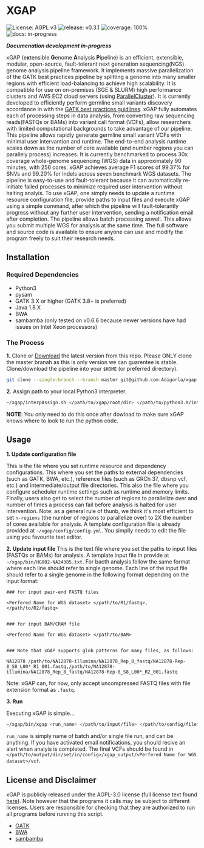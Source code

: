 # XGAP

![License: AGPL v3](https://img.shields.io/badge/License-AGPL%20v3-blue.svg)
![release: v0.3.1](https://img.shields.io/badge/release-v0.3.1-green)
![coverage: 100%](https://img.shields.io/badge/coverage-100%25-brightgreen)
![docs: in-progress](https://img.shields.io/badge/docs-in--progress-yellow)

_**Documenation development in-progress**_

xGAP (e**x**tensible **G**enome **A**nalysis **P**ipeline) is an efficient, extensible, modular, open-source, fault-tolerant next generation sequencing(NGS) genome analysis pipeline framework. It implements massive parallelization of the GATK best practices pipeline  by splitting a genome into many smaller regions with efficient load-balancing to achieve high scalability. It is compatible for use on on-premises (SGE & SLURM) high performance clusters and AWS EC2 cloud servers (using [ParallelCluster](https://github.com/aws/aws-parallelcluster)). It is currently developed to efficiently perform germline small variants discovery accordance in with the [GATK best practices guidlines](https://gatk.broadinstitute.org/hc/en-us/articles/360035535932-Germline-short-variant-discovery-SNPs-Indels-). xGAP fully automates each of processing steps in data analysis, from converting raw sequencing reads(FASTQs or BAMs) into variant call format (VCFs), allow researchers with limited computational backgrounds to take advantage of our pipeline. This pipeline allows rapidly generate germline small variant VCFs with minimal user intervantion and runtime. The end-to-end analysis runtime scales down as the number of core available (and number regions you can parallely process) increases. It is currently benchmarked to process 30x coverage whole-genome sequencing (WGS) data in approximately 90 minutes, with 256 cores. xGAP achieves average F1 scores of 99.37% for SNVs and 99.20% for indels across seven benchmark WGS datasets. The pipeline is easy-to-use and fault-tolerant because it can automatically re-initiate failed processes to minimize required user intervention without halting analyis. To use xGAP, one simply needs to update a runtime resource configuration file, provide paths to input files and execute xGAP using a simple command, after which the pipeline will fault-tolerantly progress without any further user intervention, sending a notification email after completion. The pipeline allows batch processing aswell. This allows you submit multiple WGS for analysis at the same time. The full software and source code is available to ensure anyone can use and modify the program freely to suit their research needs. 


## Installation

### Required Dependencies

* Python3
* pysam
* GATK 3.X or higher (GATK 3.8+ is preferred)
* Java 1.8.X
* BWA
* sambamba (only tested on v0.6.6 because newer versions have had issues on Intel Xeon processors)

### The Process

**1.** Clone or [Download](https://github.com/Adigorla/xgap/archive/master.zip) the latest version from this repo. Please ONLY clone the master branah as this is only version we can guarentee is stable. Clone/download the pipeline into your `$HOME` (or preferred directory).

```bash
git clone --single-branch --branch master git@github.com:Adigorla/xgap.git
```
**2.** Assign path to your local Python3 interpreter. 

```bash
~/xgap/interpAssign.sh </path/to/xgap/root/dir> </path/to/python3.X/interpreter>
```

**NOTE**: You only need to do this once after dowload to make sure xGAP knows where to look to run the python code. 


## Usage

**1. Update configuration file**

This is the file where you set runtime resource and dependency configurations. This where you set the paths to external dependencies (such as GATK, BWA, etc.),  reference files (such as GRCh 37, dbsnp vcf, etc.) and intermediate/output file directories. This also the file where you configure scheduler runtime settings such as runtime and memory limits. Finally, users also get to select the number of regions to parallelize over and number of times a process can fail before analysis is halted for user intervention. Note: as a general rule of thunb, we think it's most efficient to set `n-regions` (the number of regions to parallelize over) to 2X the number of cores available for analysis. A template configuration file is already provided at `~/xgap/config/config.yml`. You simplly needs to edit the file using you favourite text editor.

**2. Update input file**
This is the text file where you set the paths to input files (FASTQs or BAMs) for analysis. A template input file in provide at `~/xgap/bin/HG002-NA24385.txt`. For bacth analysis follow the same format where each line should refer to single genome. Each line of the input file should refer to a single genome in the following format depending on the input format:

```
### for input pair-end FASTQ files

<Perfered Name for WGS dataset> </path/to/R1/fastq>,</path/to/R2/fastq>


### for input BAM/CRAM file

<Perfered Name for WGS dataset> </path/to/BAM> 


### Note that xGAP supports glob patterns for many files, as follows:

NA12878 /path/to/NA12878-illumina/NA12878_Rep_8_fastq/NA12878-Rep-8_S8_L00*_R1_001.fastq,/path/to/NA12878-illumina/NA12878_Rep_8_fastq/NA12878-Rep-8_S8_L00*_R2_001.fastq

```
Note: xGAP can, for now, only accept uncompressed FASTQ files with file extension format as `.fastq`.


**3. Run**

Executing xGAP is simple... 

```bash
~/xgap/bin/xgap <run_name> </path/to/input/file> </path/to/config/file>
```

`run_name` is simply name of batch and/or single file run, and can be anything. If you have activated email notifications, you should recive an alert when analyis is completed. The final VCFs should be found in `</path/to/output/dir/set/in/config>/xgap_output/<Perfered Name for WGS dataset>/vcf`.

## License and Disclaimer

xGAP is publicly released under the AGPL-3.0 license (full license text found [here](https://github.com/Adigorla/xgap/blob/master/LICENSE)). Note however that the programs it calls may be subject to different licenses. Users are responsible for checking that they are authorized to run all programs before running this script.
* [GATK](https://github.com/broadinstitute/gatk/blob/master/LICENSE.TXT)
* [BWA](http://bio-bwa.sourceforge.net/bwa.shtml#13)
* [sambamba](https://github.com/biod/sambamba/blob/master/LICENSE)
